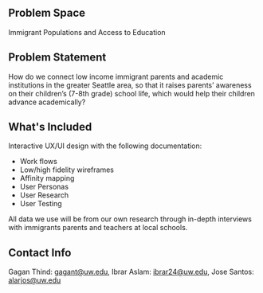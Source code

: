 ## Problem Space

Immigrant Populations and Access to Education 

## Problem Statement

How do we connect low income immigrant parents and academic institutions in the greater Seattle area, so that it raises parents’ awareness on their children’s (7-8th grade) school life, which would help their children advance academically?

## What's Included

Interactive UX/UI design with the following documentation:
- Work flows
- Low/high fidelity wireframes
- Affinity mapping
- User Personas
- User Research
- User Testing

All data we use will be from our own research through in-depth interviews with immigrants parents and teachers at local schools. 

## Contact Info

Gagan Thind: gagant@uw.edu,
Ibrar Aslam: ibrar24@uw.edu,
Jose Santos: alarjos@uw.edu
